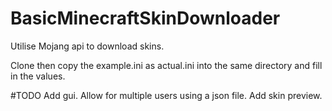 # BasicMinecraftSkinDownloader
Utilise Mojang api to download skins.

Clone then copy the example.ini as actual.ini into the same directory and fill in the values.

#TODO
Add gui.
Allow for multiple users using a json file.
Add skin preview.
